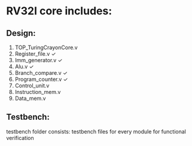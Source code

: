 # RV32I core includes:
## Design:
1. TOP_TuringCrayonCore.v
2. Register_file.v   ✓
3. Imm_generator.v   ✓
4. Alu.v             ✓
5. Branch_compare.v  ✓
6. Program_counter.v ✓
7. Control_unit.v
8. Instruction_mem.v
9. Data_mem.v
## Testbench:
testbench folder consists: testbench files for every module for functional verification
